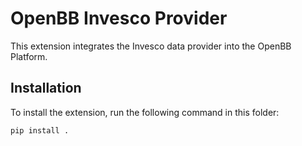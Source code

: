 # OpenBB Invesco Provider

This extension integrates the Invesco data provider
into the OpenBB Platform.

## Installation

To install the extension, run the following command in this folder:

```bash
pip install .
```
